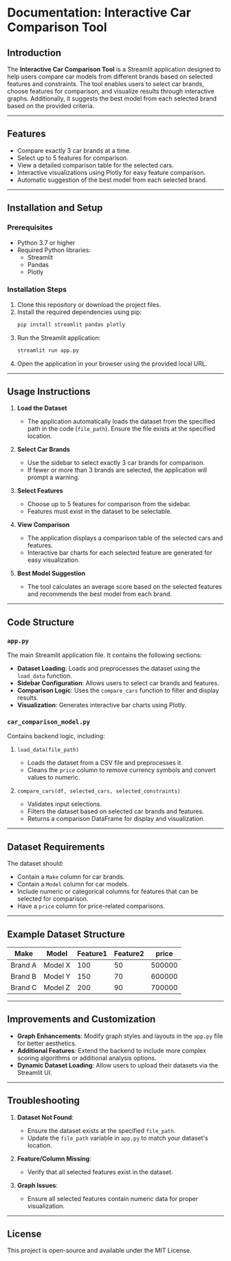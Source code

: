 # Documentation: Interactive Car Comparison Tool

## Introduction
The **Interactive Car Comparison Tool** is a Streamlit application designed to help users compare car models from different brands based on selected features and constraints. The tool enables users to select car brands, choose features for comparison, and visualize results through interactive graphs. Additionally, it suggests the best model from each selected brand based on the provided criteria.

---

## Features
- Compare exactly 3 car brands at a time.
- Select up to 5 features for comparison.
- View a detailed comparison table for the selected cars.
- Interactive visualizations using Plotly for easy feature comparison.
- Automatic suggestion of the best model from each selected brand.

---

## Installation and Setup

### Prerequisites
- Python 3.7 or higher
- Required Python libraries:
  - Streamlit
  - Pandas
  - Plotly

### Installation Steps
1. Clone this repository or download the project files.
2. Install the required dependencies using pip:
   ```bash
   pip install streamlit pandas plotly
   ```
3. Run the Streamlit application:
   ```bash
   streamlit run app.py
   ```
4. Open the application in your browser using the provided local URL.

---

## Usage Instructions

1. **Load the Dataset**
   - The application automatically loads the dataset from the specified path in the code (`file_path`). Ensure the file exists at the specified location.

2. **Select Car Brands**
   - Use the sidebar to select exactly 3 car brands for comparison.
   - If fewer or more than 3 brands are selected, the application will prompt a warning.

3. **Select Features**
   - Choose up to 5 features for comparison from the sidebar.
   - Features must exist in the dataset to be selectable.

4. **View Comparison**
   - The application displays a comparison table of the selected cars and features.
   - Interactive bar charts for each selected feature are generated for easy visualization.

5. **Best Model Suggestion**
   - The tool calculates an average score based on the selected features and recommends the best model from each brand.

---

## Code Structure

### `app.py`
The main Streamlit application file. It contains the following sections:

- **Dataset Loading**: Loads and preprocesses the dataset using the `load_data` function.
- **Sidebar Configuration**: Allows users to select car brands and features.
- **Comparison Logic**: Uses the `compare_cars` function to filter and display results.
- **Visualization**: Generates interactive bar charts using Plotly.

### `car_comparison_model.py`
Contains backend logic, including:

1. `load_data(file_path)`
   - Loads the dataset from a CSV file and preprocesses it.
   - Cleans the `price` column to remove currency symbols and convert values to numeric.

2. `compare_cars(df, selected_cars, selected_constraints)`
   - Validates input selections.
   - Filters the dataset based on selected car brands and features.
   - Returns a comparison DataFrame for display and visualization.

---

## Dataset Requirements

The dataset should:
- Contain a `Make` column for car brands.
- Contain a `Model` column for car models.
- Include numeric or categorical columns for features that can be selected for comparison.
- Have a `price` column for price-related comparisons.

---

## Example Dataset Structure
| Make       | Model      | Feature1 | Feature2 | price  |
|------------|------------|----------|----------|--------|
| Brand A    | Model X    | 100      | 50       | 500000 |
| Brand B    | Model Y    | 150      | 70       | 600000 |
| Brand C    | Model Z    | 200      | 90       | 700000 |

---

## Improvements and Customization
- **Graph Enhancements**: Modify graph styles and layouts in the `app.py` file for better aesthetics.
- **Additional Features**: Extend the backend to include more complex scoring algorithms or additional analysis options.
- **Dynamic Dataset Loading**: Allow users to upload their datasets via the Streamlit UI.

---

## Troubleshooting

1. **Dataset Not Found**:
   - Ensure the dataset exists at the specified `file_path`.
   - Update the `file_path` variable in `app.py` to match your dataset's location.

2. **Feature/Column Missing**:
   - Verify that all selected features exist in the dataset.

3. **Graph Issues**:
   - Ensure all selected features contain numeric data for proper visualization.

---

## License
This project is open-source and available under the MIT License.

